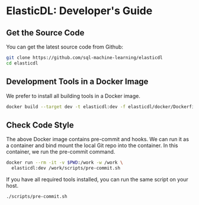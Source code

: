 # ElasticDL: Developer's Guide

## Get the Source Code

You can get the latest source code from Github:

```bash
git clone https://github.com/sql-machine-learning/elasticdl
cd elasticdl
```

## Development Tools in a Docker Image

We prefer to install all building tools in a Docker image.

```bash
docker build --target dev -t elasticdl:dev -f elasticdl/docker/Dockerfile .
```

## Check Code Style

The above Docker image contains pre-commit and hooks.  We can run it as a
container and bind mount the local Git repo into the container.  In this
container, we run the pre-commit command.

```bash
docker run --rm -it -v $PWD:/work -w /work \
  elasticdl:dev /work/scripts/pre-commit.sh
```

If you have all required tools installed, you can run the same script on your
host.

```bash
./scripts/pre-commit.sh
```
